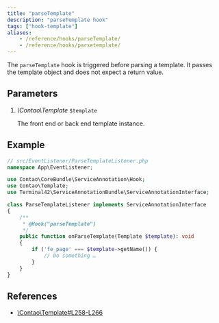 ```yaml
---
title: "parseTemplate"
description: "parseTemplate hook"
tags: ["hook-template"]
aliases:
    - /reference/hooks/parseTemplate/
    - /reference/hooks/parsetemplate/
---
```



The `parseTemplate` hook is triggered before parsing a template. It passes the
template object and does not expect a return value.


## Parameters

1. *\Contao\Template* `$template`

    The front end or back end template instance.


## Example

```php
// src/EventListener/ParseTemplateListener.php
namespace App\EventListener;

use Contao\CoreBundle\ServiceAnnotation\Hook;
use Contao\Template;
use Terminal42\ServiceAnnotationBundle\ServiceAnnotationInterface;

class ParseTemplateListener implements ServiceAnnotationInterface
{
    /**
     * @Hook("parseTemplate")
     */
    public function onParseTemplate(Template $template): void
    {
        if ('fe_page' === $template->getName()) {
            // Do something …
        }
    }
}
```


## References

* [\Contao\Template#L258-L266](https://github.com/contao/contao/blob/4.7.6/core-bundle/src/Resources/contao/library/Contao/Template.php#L258-L266)
